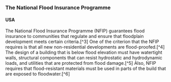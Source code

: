 ### The National Flood Insurance Programme 
#### USA

The National Flood Insurance Programme (NFIP) guarantees flood insurance to communities that regulate and ensure that floodplain development meets certain criteria.[^3] One of the criterion that the NFIP requires is that all new non-residential developments are flood-proofed.[^4] The design of a building that is below flood elevation must have watertight walls, structural components that can resist hydrostatic and hydrodynamic loads, and utilities that are protected from flood damage.[^5] Also, NFIP requires that flood-resistant materials must be used in parts of the build that are exposed to floodwater.[^6]
